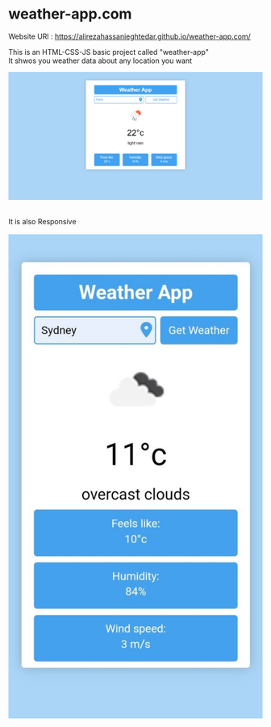 # weather-app.com

Website URl : https://alirezahassanieghtedar.github.io/weather-app.com/
<br>

This is an HTML-CSS-JS basic project called "weather-app" <br>
It shwos you weather data about any location you want 

![weatgher-app-screenshot](./images/weather-app-screenshot.png)
<br><br>

It is also Responsive <br><br>
![weather-app-mobile-screenshot](./images/weather-app-mobile-screenshot.jpg)